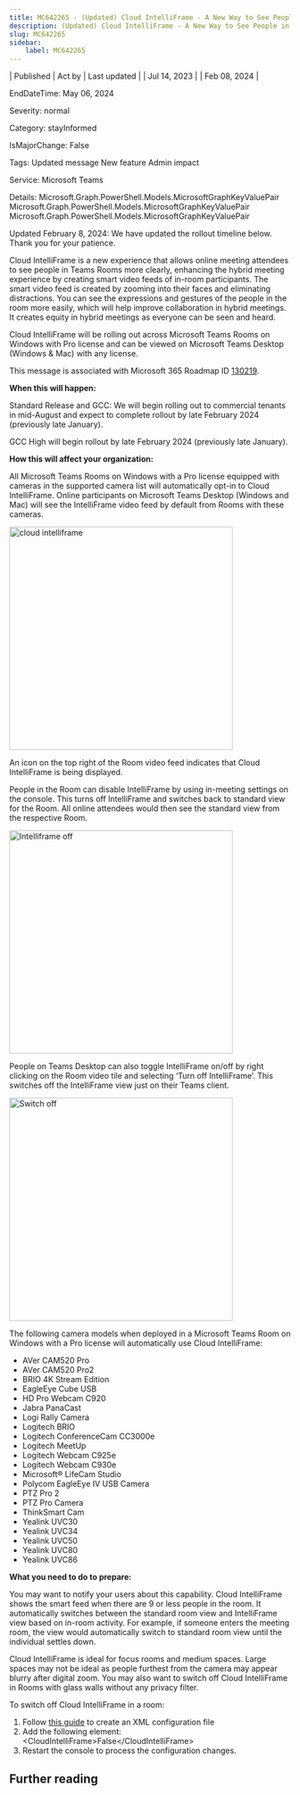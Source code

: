 ```yaml
---
title: MC642265 - (Updated) Cloud IntelliFrame - A New Way to See People in Teams Rooms
description: (Updated) Cloud IntelliFrame - A New Way to See People in Teams Rooms
slug: MC642265
sidebar:
    label: MC642265
---
```


| Published | Act by | Last updated |
| Jul 14, 2023 |  | Feb 08, 2024 |

EndDateTime: May 06, 2024

Severity: normal

Category: stayInformed

IsMajorChange: False

Tags: Updated message New feature Admin impact

Service: Microsoft Teams

Details: Microsoft.Graph.PowerShell.Models.MicrosoftGraphKeyValuePair Microsoft.Graph.PowerShell.Models.MicrosoftGraphKeyValuePair Microsoft.Graph.PowerShell.Models.MicrosoftGraphKeyValuePair

<p style="">Updated February 8, 2024: We have updated the rollout timeline below. Thank you for your patience.</p><p style="">Cloud IntelliFrame is a new experience that allows online meeting attendees to see people in Teams Rooms more clearly, enhancing the hybrid meeting experience by creating smart video feeds of in-room participants.  The smart video feed is created by zooming into their faces and eliminating distractions. You can see the expressions and gestures of the people in the room more easily, which will help improve collaboration in hybrid meetings. It creates equity in hybrid meetings as everyone can be seen and heard.<br></p><p style="">Cloud IntelliFrame will be rolling out across Microsoft Teams Rooms on Windows with Pro license and can be viewed  on Microsoft Teams Desktop (Windows &amp; Mac) with any license.</p><p style="">This message is associated with Microsoft 365 Roadmap ID <a href="https://www.microsoft.com/microsoft-365/roadmap?filters=&amp;searchterms=130219" target="_blank">130219</a>.&nbsp;</p><p style=""><b>When this will happen:</b></p><p style="">Standard Release and GCC: We will begin rolling out to commercial tenants in mid-August and expect to complete rollout by late February 2024 (previously late January). </p><p style="">GCC High will begin rollout by late February 2024 (previously late January).</p><p style=""><b>How this will affect your organization:</b></p><p style="">All Microsoft Teams Rooms on Windows with a Pro license equipped with cameras in the supported camera list      will automatically opt-in to Cloud IntelliFrame. Online participants on Microsoft Teams Desktop (Windows and Mac) will see the IntelliFrame video feed by default from Rooms with these cameras.&nbsp;</p><p style=""><img src="https://img-prod-cms-rt-microsoft-com.akamaized.net/cms/api/am/imageFileData/RW17aCI?ver=3218" style="width: 400px;" alt="cloud intelliframe"><br></p><p style="">An icon  on the top right of the Room video feed indicates that Cloud IntelliFrame is being displayed.
</p><p style="">People in the Room can disable IntelliFrame by using in-meeting settings on the console. This turns off IntelliFrame and switches back to standard view for the Room. All online attendees would then see the standard view from the respective Room.</p><p style=""> 
</p><p style=""><img src="https://img-prod-cms-rt-microsoft-com.akamaized.net/cms/api/am/imageFileData/RW17Eqj?ver=e690" style="width: 400px;" alt="Intelliframe off"><br></p><p style="">People on Teams Desktop can also toggle IntelliFrame on/off by right clicking on the Room video tile and selecting ‘Turn off IntelliFrame’. This switches off the IntelliFrame view just on their Teams client.</p><p style=""><img src="https://img-prod-cms-rt-microsoft-com.akamaized.net/cms/api/am/imageFileData/RW17aCO?ver=ea26" style="width: 400px;" alt="Switch off"><br></p><p style="">
</p><p style="">The following camera models when deployed  in a Microsoft Teams Room on Windows with a Pro license will automatically use Cloud IntelliFrame:</p><ul><li>AVer CAM520 Pro 
</li><li>AVer CAM520 Pro2 
</li><li>BRIO 4K Stream Edition 
</li><li>EagleEye Cube USB 
</li><li>HD Pro Webcam C920 
</li><li>Jabra PanaCast 
</li><li>Logi Rally Camera 
</li><li>Logitech BRIO 
</li><li>Logitech ConferenceCam CC3000e 
</li><li>Logitech MeetUp 
</li><li>Logitech Webcam C925e 
</li><li>Logitech Webcam C930e 
</li><li>Microsoft® LifeCam Studio 
</li><li>Polycom EagleEye IV USB Camera 
</li><li>PTZ Pro 2 
</li><li>PTZ Pro Camera 
</li><li>ThinkSmart Cam 
</li><li>Yealink UVC30 
</li><li>Yealink UVC34 
</li><li>Yealink UVC50 
</li><li>Yealink UVC80 
</li><li>Yealink UVC86
</li></ul><p style=""><b>What you need to do to prepare:</b></p><p style="">You may want to notify your users about this capability. Cloud IntelliFrame shows the smart feed when there are 9 or less people in the room. It automatically switches between the standard room view and IntelliFrame view based on in-room activity. For example, if someone enters the meeting room, the view would automatically switch to standard room view until the individual settles down. 
</p><p style="">Cloud IntelliFrame is ideal for focus rooms and medium spaces. Large spaces may not be ideal as people furthest from the camera may appear blurry after digital zoom. You may also want to switch off Cloud IntelliFrame in Rooms with glass walls without any privacy filter.  
</p><p style="">To switch off Cloud IntelliFrame in a room: 
</p><ol><li>Follow <a href="https://learn.microsoft.com/microsoftteams/rooms/xml-config-file" target="_blank">this guide</a> to create an XML configuration file
</li><li>Add the following element: &lt;CloudIntelliFrame&gt;False&lt;/CloudIntelliFrame&gt;</li><li>Restart the console to process the configuration changes.</li></ol>

## Further reading
